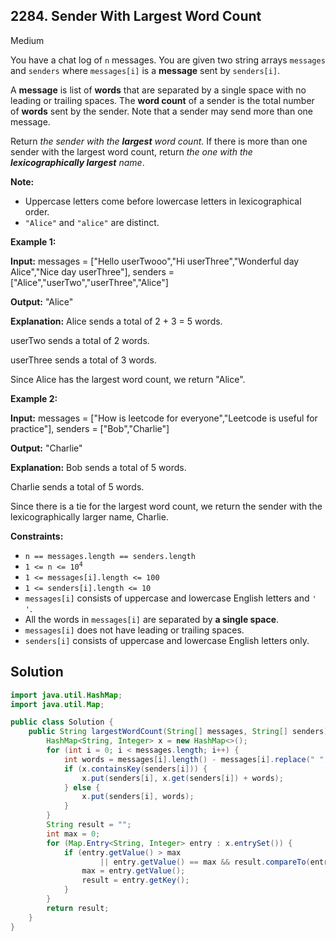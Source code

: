 ## 2284\. Sender With Largest Word Count

Medium

You have a chat log of `n` messages. You are given two string arrays `messages` and `senders` where `messages[i]` is a **message** sent by `senders[i]`.

A **message** is list of **words** that are separated by a single space with no leading or trailing spaces. The **word count** of a sender is the total number of **words** sent by the sender. Note that a sender may send more than one message.

Return _the sender with the **largest** word count_. If there is more than one sender with the largest word count, return _the one with the **lexicographically largest** name_.

**Note:**

*   Uppercase letters come before lowercase letters in lexicographical order.
*   `"Alice"` and `"alice"` are distinct.

**Example 1:**

**Input:** messages = ["Hello userTwooo","Hi userThree","Wonderful day Alice","Nice day userThree"], senders = ["Alice","userTwo","userThree","Alice"]

**Output:** "Alice"

**Explanation:** Alice sends a total of 2 + 3 = 5 words.

userTwo sends a total of 2 words.

userThree sends a total of 3 words.

Since Alice has the largest word count, we return "Alice".

**Example 2:**

**Input:** messages = ["How is leetcode for everyone","Leetcode is useful for practice"], senders = ["Bob","Charlie"]

**Output:** "Charlie"

**Explanation:** Bob sends a total of 5 words.

Charlie sends a total of 5 words.

Since there is a tie for the largest word count, we return the sender with the lexicographically larger name, Charlie.

**Constraints:**

*   `n == messages.length == senders.length`
*   <code>1 <= n <= 10<sup>4</sup></code>
*   `1 <= messages[i].length <= 100`
*   `1 <= senders[i].length <= 10`
*   `messages[i]` consists of uppercase and lowercase English letters and `' '`.
*   All the words in `messages[i]` are separated by **a single space**.
*   `messages[i]` does not have leading or trailing spaces.
*   `senders[i]` consists of uppercase and lowercase English letters only.

## Solution

```java
import java.util.HashMap;
import java.util.Map;

public class Solution {
    public String largestWordCount(String[] messages, String[] senders) {
        HashMap<String, Integer> x = new HashMap<>();
        for (int i = 0; i < messages.length; i++) {
            int words = messages[i].length() - messages[i].replace(" ", "").length() + 1;
            if (x.containsKey(senders[i])) {
                x.put(senders[i], x.get(senders[i]) + words);
            } else {
                x.put(senders[i], words);
            }
        }
        String result = "";
        int max = 0;
        for (Map.Entry<String, Integer> entry : x.entrySet()) {
            if (entry.getValue() > max
                    || entry.getValue() == max && result.compareTo(entry.getKey()) < 0) {
                max = entry.getValue();
                result = entry.getKey();
            }
        }
        return result;
    }
}
```